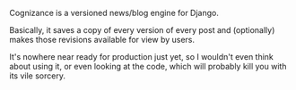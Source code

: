 Cognizance is a versioned news/blog engine for Django.  

Basically, it saves a copy of every version of every post and (optionally) 
makes those revisions available for view by users. 

It's nowhere near ready for production just yet, so I wouldn't even think
about using it, or even looking at the code, which will probably kill you with 
its vile sorcery.  
